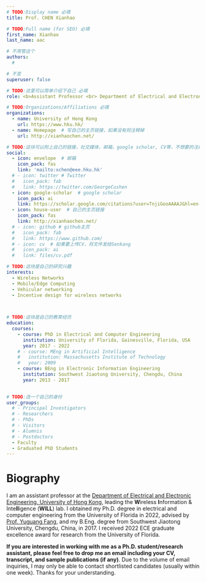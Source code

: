 ```yaml
---
# TODO:Display name 必填
title: Prof. CHEN Xianhao

# TODO:Full name (for SEO) 必填
first_name: Xianhao   
last_name: aac

# 不用管这个
authors:
  # 

# 不变
superuser: false

# TODO:这里可以简单介绍下自己 必填
role: <b>Assistant Professor <br> Department of Electrical and Electronic Engineering, <br> The University of Hong Kong</b>

# TODO:Organizations/Affiliations 必填
organizations:
  - name: University of Hong Kong
    url: https://www.hku.hk/
  - name: Homepage  # 写自己的主页链接，如果没有则注释掉
    url: http://xianhaochen.net/

# TODO:这块可以附上自己的链接，社交媒体，邮箱，google scholar, CV等，不想要的注释掉即可
social:
  - icon: envelope  # 邮箱
    icon_pack: fas
    link: 'mailto:xchen@eee.hku.hk'
  # - icon: twitter # Twitter
  #   icon_pack: fab  
  #   link: https://twitter.com/GeorgeCushen
  - icon: google-scholar  # google scholar
    icon_pack: ai
    link: https://scholar.google.com/citations?user=TnjiGooAAAAJ&hl=en
  - icon: house-user  # 自己的主页链接
    icon_pack: fas
    link: http://xianhaochen.net/
  # - icon: github # github主页
  #   icon_pack: fab   
  #   link: https://www.github.com/
  # - icon: cv  # 如果要上传CV，将文件发给Senkang
  #   icon_pack: ai
  #   link: files/cv.pdf

# TODO:这块是自己的研究兴趣
interests:
  - Wireless Networks
  - Mobile/Edge Computing
  - Vehicular networking
  - Incentive design for wireless networks

 

# TODO:这块是自己的教育经历
education:
  courses:
    - course: PhD in Electrical and Computer Engineering
      institution: University of Florida, Gainesville, Florida, USA
      year: 2017 - 2022
    # - course: MEng in Artificial Intelligence
    #   institution: Massachusetts Institute of Technology
    #   year: 2009
    - course: BEng in Electronic Information Engineering
      institution: Southwest Jiaotong University, Chengdu, China
      year: 2013 - 2017
      

# TODO:选一个自己的身份
user_groups:
  # - Principal Investigators
  # - Researchers
  # - PhDs
  # - Visitors
  # - Alumnis
  # - Postdoctors
  - Faculty
  - Graduated PhD Students
---
```

<!-- TODO:写自己的Biography -->
# Biography
<!-- <p style="text-align:justify">  -->

I am an assistant professor at the [Department of Electrical and Electronic Engineering, University of Hong Kong](https://www.eee.hku.hk/), leading the **W**ireless **I**nformation & Inte**ll**igence (**WILL**) lab. I obtained my Ph.D. degree in electrical and computer engineering from the University of Florida in 2022, advised by [Prof. Yuguang Fang](https://www.cs.cityu.edu.hk/~yugufang/), and my B.Eng. degree from Southwest Jiaotong University, Chengdu, China, in 2017. I received 2022 ECE graduate excellence award for research from the University of Florida.

**If you are interested in working with me as a Ph.D. student/research assistant, please feel free to drop me an email including your CV, transcript, and sample publications (if any)**. Due to the volume of email inquiries, I may only be able to contact shortlisted candidates (usually within one week). Thanks for your understanding.
